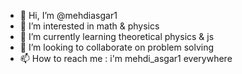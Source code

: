 - 👋 Hi, I’m @mehdiasgar1
- 👀 I’m interested in math & physics
- 🌱 I’m currently learning theoretical physics & js
- 💞️ I’m looking to collaborate on problem solving
- 📫 How to reach me : i'm mehdi_asgar1 everywhere
 

<!---
mehdiasgar1/mehdiasgar1 is a ✨ special ✨ repository because its `README.md` (this file) appears on your GitHub profile.
You can click the Preview link to take a look at your changes.
--->
